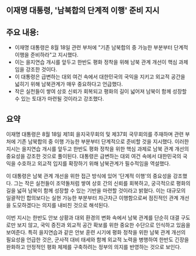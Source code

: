 ## 이재명 대통령, '남북합의 단계적 이행' 준비 지시

## 주요 내용:
*   이재명 대통령은 8월 18일 관련 부처에 "기존 남북합의 중 가능한 부분부터 단계적 이행을 준비하라"고 지시했다.
*   이는 을지연습 개시를 앞두고 한반도 평화 정착을 위해 남북 관계 개선이 핵심 과제임을 강조한 것이다.
*   이 대통령은 급변하는 대외 여건 속에서 대한민국의 국익을 지키고 외교적 공간을 넓히기 위해 남북관계가 매우 중요하다고 언급했다.
*   작은 실천들이 쌓여 상호 신뢰가 회복되고 평화의 길이 넓어져 남북이 함께 성장할 수 있는 토대가 마련될 것이라고 강조했다.

## 요약
이재명 대통령은 8월 18일 제1회 을지국무회의 및 제37회 국무회의를 주재하며 관련 부처에 기존 남북합의 중 이행 가능한 부분부터 단계적으로 준비할 것을 지시했다. 이러한 지시는 을지연습 개시를 앞두고 한반도 평화 정착을 위한 핵심 과제로 남북 관계 개선의 중요성을 강조한 것으로 풀이된다. 대통령은 급변하는 대외 여건 속에서 대한민국의 국익을 수호하고 외교적 입지를 확장하기 위해 남북관계가 필수적임을 역설했다.

이 대통령은 남북 관계 개선을 위한 접근 방식에 있어 '단계적 이행'의 중요성을 강조했다. 그는 작은 실천들이 조약돌처럼 쌓여 상호 간의 신뢰를 회복하고, 궁극적으로 평화의 길을 넓혀 남북이 함께 성장할 수 있는 기반을 마련할 것이라고 밝혔다. 이는 대규모의 일괄적인 합의보다는 실현 가능한 부분부터 차근차근 이행함으로써 점진적인 관계 개선을 도모하겠다는 의지를 내비친 것으로 해석된다.

이번 지시는 한반도 안보 상황과 대외 환경의 변화 속에서 남북 관계를 단순히 대결 구도로만 보지 않고, 국익 증진과 외교적 공간 확보를 위한 중요한 수단으로 인식하고 있음을 보여준다. 특히 을지연습과 같은 안보 훈련 시기에 평화 정착을 위한 남북 관계 개선의 필요성을 언급한 것은, 군사적 대비 태세와 함께 외교적 노력을 병행하여 한반도 긴장을 완화하고 안정적인 평화 체제를 구축하려는 정부의 의지를 반영하는 것으로 보인다.
